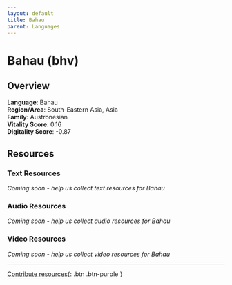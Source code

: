 ```yaml
---
layout: default
title: Bahau
parent: Languages
---
```


# Bahau (bhv)

## Overview

**Language**: Bahau  
**Region/Area**: South-Eastern Asia, Asia  
**Family**: Austronesian  
**Vitality Score**: 0.16  
**Digitality Score**: -0.87  

## Resources

### Text Resources
*Coming soon - help us collect text resources for Bahau*

### Audio Resources
*Coming soon - help us collect audio resources for Bahau*

### Video Resources
*Coming soon - help us collect video resources for Bahau*

---

[Contribute resources](https://fairtrain.github.io/){: .btn .btn-purple }
